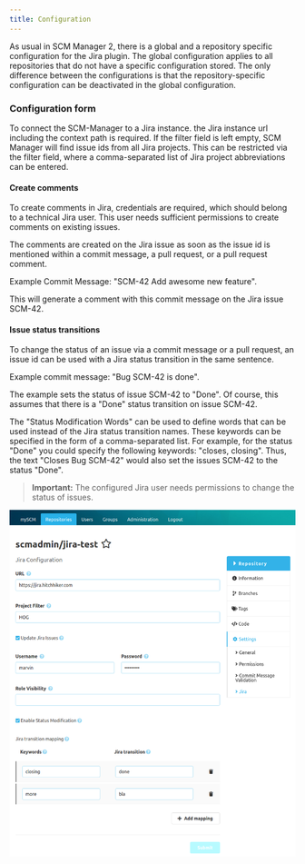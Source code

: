 ```yaml
---
title: Configuration
---
```


As usual in SCM Manager 2, there is a global and a repository specific configuration for the Jira plugin.
The global configuration applies to all repositories that do not have a specific configuration stored.
The only difference between the configurations is that the repository-specific configuration can be deactivated in the global configuration.

### Configuration form
To connect the SCM-Manager to a Jira instance. the Jira instance url including the context path is required.
If the filter field is left empty, SCM Manager will find issue ids from all Jira projects.
This can be restricted via the filter field, where a comma-separated list of Jira project abbreviations can be entered.

#### Create comments
To create comments in Jira, credentials are required, which should belong to a technical Jira user.
This user needs sufficient permissions to create comments on existing issues.

The comments are created on the Jira issue as soon as the issue id is mentioned within a commit message, a pull request,
or a pull request comment.

Example Commit Message: "SCM-42 Add awesome new feature".

This will generate a comment with this commit message on the Jira issue SCM-42.

#### Issue status transitions
To change the status of an issue via a commit message or a pull request,
an issue id can be used with a Jira status transition in the same sentence.

Example commit message: "Bug SCM-42 is done".

The example sets the status of issue SCM-42 to "Done".
Of course, this assumes that there is a "Done" status transition on issue SCM-42.

The "Status Modification Words" can be used to define words that can be used instead of the Jira status transition names.
These keywords can be specified in the form of a comma-separated list.
For example, for the status "Done" you could specify the following keywords: "closes, closing".
Thus, the text "Closes Bug SCM-42" would also set the issues SCM-42 to the status "Done".

> **Important:** The configured Jira user needs permissions to change the status of issues.

![Jira Configuration](assets/config.png)
